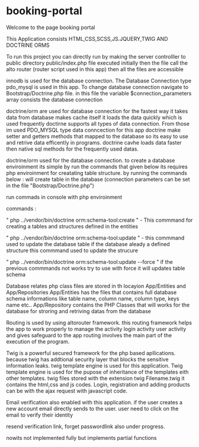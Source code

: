 # booking-portal
Welcome to the page booking portal

This Application consists HTML,CSS,SCSS,JS.JQUERY,TWIG AND DOCTRINE ORMS

To run this project you can directly run by making the server controlller to public directory public/index.php file executed initially then the file call the alto router (router script used in this app) then all the files are accessible 

innodb is used for the database connection.
The Database Connection type pdo_mysql is used in this app.
To change database connection navigate to Bootstrap/Doctrine.php file. in this file the variable $connection_parameters array consists the database connection

doctrine/orm are used for database connection for the fastest way it takes data from database makes cache itself it loads the data quickly which is used frequently
doctirne supports all types of data connection. From those im used PDO_MYSQL type data conncection for this app
doctrine make setter and getters methods that mapped to the database so its easy to use and retrive data efficently in programs.
doctrine cavhe loads data faster then native sql methods for the frequently used datas.

doctrine/orm  used for the database connection. to create a database enviroinment its simple by run the commands that given below its requires php enviroinment for creatating table structure.
by running the commands below : will create table in the database (connection parameters can be set in the file "Bootstrap/Doctrine.php")

run commads in console with php enviroinment

commands :

" php ../vendor/bin/doctrine orm:schema-tool:create " - This commmand for creating a tables and structures defined in the entities

" php ../vendor/bin/doctrine orm:schema-tool:update " - this commmand used to update the database table if the database aleady a defined structure this commmand used to update  the strucure

" php ../vendor/bin/doctrine orm:schema-tool:update --force " if the previous commmands not works try to use with force it will updates table schema

Database relates php class files are stored in th locayion App/Entities and App/Repositories
App/Entities has the files that contains full database schema informations like table name, column name, column type, keys name etc.. 
App/Repository contains the PHP Classes that will works for the database for stroring and retriving datas from the database

Routing is used by using altorouter framework.
this routing framework helps the app to work properly to manage the activity login activity user activity  and gives safeguard to the app
routing involves the main part of the execution of the program.

Twig is a powerful secured framework for the php based apllications. because twig has addtional security layer that blocks the sensitive information leaks.
twig template engine is used for this application. Twig template engine is used for the pupose of inheritance of the templates eith other templates.
twig files stored with the extension twig Filename.twig it contains the html,css and js codes.
Login, registration and adding products can be with the ajax request with javascript code.

Email verification also enabled with this application. if the user creates a new account email directly sends to the user.
user need to click on the email to verify their identity 

resend verification link, forget passwordlink also under progress.

nowits not implemented fully but implements partial functions
